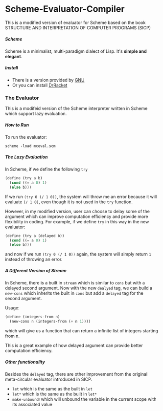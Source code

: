 # Scheme-Evaluator-Compiler
This is a modified version of evaluator for Scheme based on the book STRUCTURE AND INTERPRETATION OF COMPUTER PROGRAMS (SICP)

##### Scheme
Scheme is a minimalist, multi-paradigm dialect of Lisp. It's **simple and elegant**.

##### Install
- There is a version provided by [GNU](http://www.gnu.org/software/mit-scheme/)
- Or you can install [DrRacket](http://racket-lang.org/)

### The Evaluator
This is a modifeid version of the Scheme interpreter written in Scheme which support lazy evaluation.

##### How to Run
To run the evaluator:
```shell
scheme -load mceval.scm
```

##### The Lazy Evaluation
In Scheme, if we define the following ``try``
```Scheme
(define (try a b)
  (cond ((= a 0) 1)
  (else b)))
```
If we run ``(try 0 (/ 1 0))``, the system will throw me an error because it will evaluate ``(/ 1 0)``, even though it is not used in the ``try`` function.

However, in my modified version, user can choose to delay some of the argument which can improve computation efficiency and provide more flexibility in coding. For example, if we define ``try`` in this way in the new evaluator:
```Scheme
(define (try a (delayed b))
  (cond ((= a 0) 1)
  (else b)))
```
and now if we run ``(try 0 (/ 1 0))`` again, the system will simply return ``1`` instead of throwing an error.

##### A Different Version of Stream
In Scheme, there is a built in ``stream`` which is similar to ``cons`` but with a delayed second argument. Now with the new ``dealyed`` tag, we can build a ``new-cons`` which inherits the built in ``cons`` but add a ``delayed`` tag for the second argument.

Usage: 
```Scheme
(define (integers-from n)
  (new-cons n (integers-from (+ n 1))))
```
which will give us a function that can return a infinite list of integers starting from n.

This is a great example of how delayed argument can provide better computation efficiency.

##### Other functionality
Besides the ``delayed`` tag, there are other improvement from the original meta-circular evaluator introduced in SICP.
- ``let`` which is the same as the built in ``let``
- ``let*`` which is the same as the built in ``let*``
- ``make-unbound!``which will unbound the variable in the current scope with its associated value

